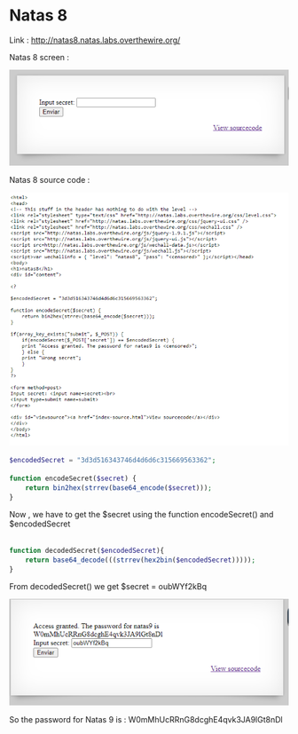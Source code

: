 # Natas 8

Link : http://natas8.natas.labs.overthewire.org/

Natas 8 screen :

<img src="imgs/natas8.png" alt="Natas8 screnn">

Natas 8 source code :

<img src="imgs/url_natas8.png" alt="url Natas8">

```php
$encodedSecret = "3d3d516343746d4d6d6c315669563362";

function encodeSecret($secret) {
    return bin2hex(strrev(base64_encode($secret)));
}

```
Now , we have to get the $secret using the function encodeSecret() and $encodedSecret 

```php

function decodedSecret($encodedSecret){
    return base64_decode(((strrev(hex2bin($encodedSecret)))));
}
```
From decodedSecret() we get $secret = oubWYf2kBq

<img src="imgs/natas8_solution.PNG" alt="natas8 sol">

So the password for Natas 9 is : W0mMhUcRRnG8dcghE4qvk3JA9lGt8nDl